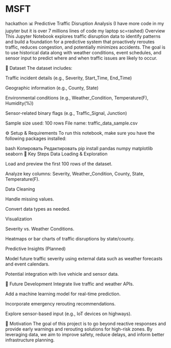 # MSFT
hackathon
📊 Predictive Traffic Disruption Analysis (I have more code in my jupyter but it is over 7 millions lines of code my laptop sc=rashed)
Overview
This Jupyter Notebook explores traffic disruption data to identify patterns and build a foundation for a predictive system that proactively reroutes traffic, reduces congestion, and potentially minimizes accidents. The goal is to use historical data along with weather conditions, event schedules, and sensor input to predict where and when traffic issues are likely to occur.

📁 Dataset
The dataset includes:

Traffic incident details (e.g., Severity, Start_Time, End_Time)

Geographic information (e.g., County, State)

Environmental conditions (e.g., Weather_Condition, Temperature(F), Humidity(%))

Sensor-related binary flags (e.g., Traffic_Signal, Junction)

Sample size used: 100 rows
File name: traffic_data_sample.csv

⚙️ Setup & Requirements
To run this notebook, make sure you have the following packages installed:

bash
Копировать
Редактировать
pip install pandas numpy matplotlib seaborn
📌 Key Steps
Data Loading & Exploration

Load and preview the first 100 rows of the dataset.

Analyze key columns: Severity, Weather_Condition, County, State, Temperature(F).

Data Cleaning

Handle missing values.

Convert data types as needed.

Visualization

Severity vs. Weather Conditions.

Heatmaps or bar charts of traffic disruptions by state/county.

Predictive Insights (Planned)

Model future traffic severity using external data such as weather forecasts and event calendars.

Potential integration with live vehicle and sensor data.

🚀 Future Development
Integrate live traffic and weather APIs.

Add a machine learning model for real-time prediction.

Incorporate emergency rerouting recommendations.

Explore sensor-based input (e.g., IoT devices on highways).

🧠 Motivation
The goal of this project is to go beyond reactive responses and provide early warnings and rerouting solutions for high-risk zones. By leveraging data, we aim to improve safety, reduce delays, and inform better infrastructure planning.


